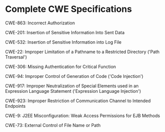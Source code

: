 

# Complete CWE Specifications

CWE-863: Incorrect Authorization

CWE-201: Insertion of Sensitive Information Into Sent Data

CWE-532: Insertion of Sensitive Information into Log File

CWE-22: Improper Limitation of a Pathname to a Restricted Directory ('Path Traversal')

CWE-306: Missing Authentication for Critical Function

CWE-94: Improper Control of Generation of Code ('Code Injection')

CWE-917: Improper Neutralization of Special Elements used in an Expression Language Statement ('Expression Language Injection')

CWE-923: Improper Restriction of Communication Channel to Intended Endpoints

CWE-9: J2EE Misconfiguration: Weak Access Permissions for EJB Methods

CWE-73: External Control of File Name or Path